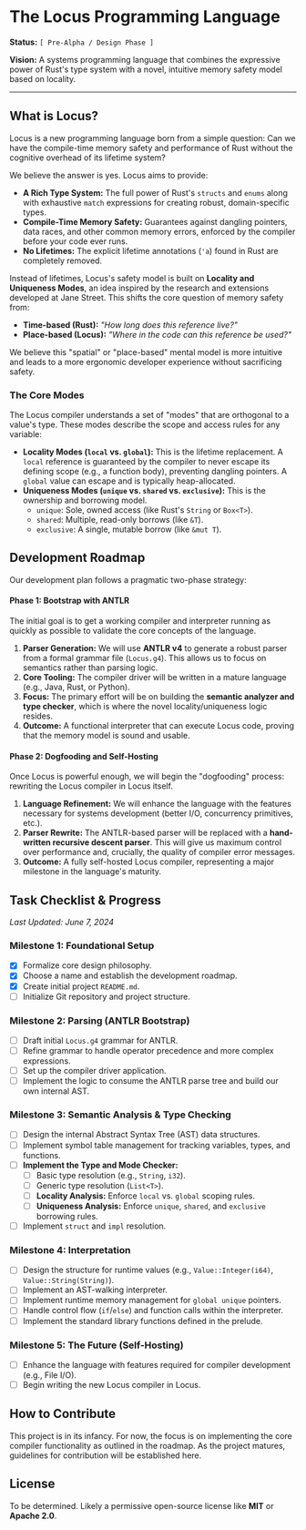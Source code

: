 # The Locus Programming Language

**Status:** `[ Pre-Alpha / Design Phase ]`

**Vision:** A systems programming language that combines the expressive power of Rust's type system with a novel, intuitive memory safety model based on locality.

---

## What is Locus?

Locus is a new programming language born from a simple question: Can we have the compile-time memory safety and performance of Rust without the cognitive overhead of its lifetime system?

We believe the answer is yes. Locus aims to provide:

* **A Rich Type System:** The full power of Rust's `structs` and `enums` along with exhaustive `match` expressions for creating robust, domain-specific types.
* **Compile-Time Memory Safety:** Guarantees against dangling pointers, data races, and other common memory errors, enforced by the compiler before your code ever runs.
* **No Lifetimes:** The explicit lifetime annotations (`'a`) found in Rust are completely removed.

Instead of lifetimes, Locus's safety model is built on **Locality and Uniqueness Modes**, an idea inspired by the research and extensions developed at Jane Street. This shifts the core question of memory safety from:

* **Time-based (Rust):** *"How long does this reference live?"*
* **Place-based (Locus):** *"Where in the code can this reference be used?"*

We believe this "spatial" or "place-based" mental model is more intuitive and leads to a more ergonomic developer experience without sacrificing safety.

### The Core Modes

The Locus compiler understands a set of "modes" that are orthogonal to a value's type. These modes describe the scope and access rules for any variable:

* **Locality Modes (`local` vs. `global`):** This is the lifetime replacement. A `local` reference is guaranteed by the compiler to never escape its defining scope (e.g., a function body), preventing dangling pointers. A `global` value can escape and is typically heap-allocated.
* **Uniqueness Modes (`unique` vs. `shared` vs. `exclusive`):** This is the ownership and borrowing model.
    * `unique`: Sole, owned access (like Rust's `String` or `Box<T>`).
    * `shared`: Multiple, read-only borrows (like `&T`).
    * `exclusive`: A single, mutable borrow (like `&mut T`).

## Development Roadmap

Our development plan follows a pragmatic two-phase strategy:

#### Phase 1: Bootstrap with ANTLR
The initial goal is to get a working compiler and interpreter running as quickly as possible to validate the core concepts of the language.

1.  **Parser Generation:** We will use **ANTLR v4** to generate a robust parser from a formal grammar file (`Locus.g4`). This allows us to focus on semantics rather than parsing logic.
2.  **Core Tooling:** The compiler driver will be written in a mature language (e.g., Java, Rust, or Python).
3.  **Focus:** The primary effort will be on building the **semantic analyzer and type checker**, which is where the novel locality/uniqueness logic resides.
4.  **Outcome:** A functional interpreter that can execute Locus code, proving that the memory model is sound and usable.

#### Phase 2: Dogfooding and Self-Hosting
Once Locus is powerful enough, we will begin the "dogfooding" process: rewriting the Locus compiler in Locus itself.

1.  **Language Refinement:** We will enhance the language with the features necessary for systems development (better I/O, concurrency primitives, etc.).
2.  **Parser Rewrite:** The ANTLR-based parser will be replaced with a **hand-written recursive descent parser**. This will give us maximum control over performance and, crucially, the quality of compiler error messages.
3.  **Outcome:** A fully self-hosted Locus compiler, representing a major milestone in the language's maturity.

## Task Checklist & Progress

*Last Updated: June 7, 2024*

### Milestone 1: Foundational Setup
- [x] Formalize core design philosophy.
- [x] Choose a name and establish the development roadmap.
- [x] Create initial project `README.md`.
- [ ] Initialize Git repository and project structure.

### Milestone 2: Parsing (ANTLR Bootstrap)
- [ ] Draft initial `Locus.g4` grammar for ANTLR.
- [ ] Refine grammar to handle operator precedence and more complex expressions.
- [ ] Set up the compiler driver application.
- [ ] Implement the logic to consume the ANTLR parse tree and build our own internal AST.

### Milestone 3: Semantic Analysis & Type Checking
- [ ] Design the internal Abstract Syntax Tree (AST) data structures.
- [ ] Implement symbol table management for tracking variables, types, and functions.
- [ ] **Implement the Type and Mode Checker:**
    - [ ] Basic type resolution (e.g., `String`, `i32`).
    - [ ] Generic type resolution (`List<T>`).
    - [ ] **Locality Analysis:** Enforce `local` vs. `global` scoping rules.
    - [ ] **Uniqueness Analysis:** Enforce `unique`, `shared`, and `exclusive` borrowing rules.
- [ ] Implement `struct` and `impl` resolution.

### Milestone 4: Interpretation
- [ ] Design the structure for runtime values (e.g., `Value::Integer(i64)`, `Value::String(String)`).
- [ ] Implement an AST-walking interpreter.
- [ ] Implement runtime memory management for `global unique` pointers.
- [ ] Handle control flow (`if`/`else`) and function calls within the interpreter.
- [ ] Implement the standard library functions defined in the prelude.

### Milestone 5: The Future (Self-Hosting)
- [ ] Enhance the language with features required for compiler development (e.g., File I/O).
- [ ] Begin writing the new Locus compiler in Locus.

## How to Contribute

This project is in its infancy. For now, the focus is on implementing the core compiler functionality as outlined in the roadmap. As the project matures, guidelines for contribution will be established here.

## License

To be determined. Likely a permissive open-source license like **MIT** or **Apache 2.0**.

